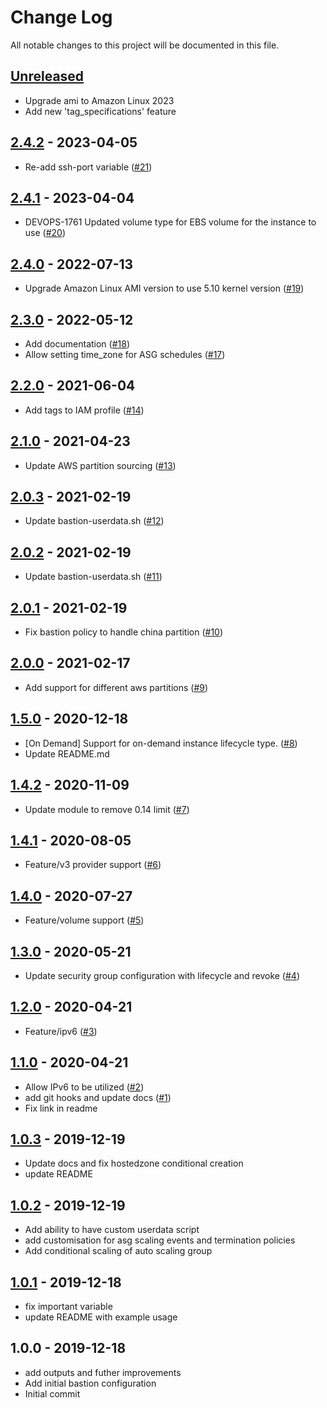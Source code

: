 # Change Log

All notable changes to this project will be documented in this file.

<a name="unreleased"></a>
## [Unreleased]

- Upgrade ami to Amazon Linux 2023
- Add new 'tag_specifications' feature


<a name="2.4.2"></a>
## [2.4.2] - 2023-04-05

- Re-add ssh-port variable ([#21](https://github.com/umotif-public/terraform-aws-bastion/issues/21))


<a name="2.4.1"></a>
## [2.4.1] - 2023-04-04

- DEVOPS-1761 Updated volume type for EBS volume for the instance to use ([#20](https://github.com/umotif-public/terraform-aws-bastion/issues/20))


<a name="2.4.0"></a>
## [2.4.0] - 2022-07-13

- Upgrade Amazon Linux AMI version to use 5.10 kernel version ([#19](https://github.com/umotif-public/terraform-aws-bastion/issues/19))


<a name="2.3.0"></a>
## [2.3.0] - 2022-05-12

- Add documentation ([#18](https://github.com/umotif-public/terraform-aws-bastion/issues/18))
- Allow setting time_zone for ASG schedules ([#17](https://github.com/umotif-public/terraform-aws-bastion/issues/17))


<a name="2.2.0"></a>
## [2.2.0] - 2021-06-04

- Add tags to IAM profile ([#14](https://github.com/umotif-public/terraform-aws-bastion/issues/14))


<a name="2.1.0"></a>
## [2.1.0] - 2021-04-23

- Update AWS partition sourcing ([#13](https://github.com/umotif-public/terraform-aws-bastion/issues/13))


<a name="2.0.3"></a>
## [2.0.3] - 2021-02-19

- Update bastion-userdata.sh ([#12](https://github.com/umotif-public/terraform-aws-bastion/issues/12))


<a name="2.0.2"></a>
## [2.0.2] - 2021-02-19

- Update bastion-userdata.sh ([#11](https://github.com/umotif-public/terraform-aws-bastion/issues/11))


<a name="2.0.1"></a>
## [2.0.1] - 2021-02-19

- Fix bastion policy to handle china partition ([#10](https://github.com/umotif-public/terraform-aws-bastion/issues/10))


<a name="2.0.0"></a>
## [2.0.0] - 2021-02-17

- Add support for different aws partitions ([#9](https://github.com/umotif-public/terraform-aws-bastion/issues/9))


<a name="1.5.0"></a>
## [1.5.0] - 2020-12-18

- [On Demand] Support for on-demand instance lifecycle type. ([#8](https://github.com/umotif-public/terraform-aws-bastion/issues/8))
- Update README.md


<a name="1.4.2"></a>
## [1.4.2] - 2020-11-09

- Update module to remove 0.14 limit ([#7](https://github.com/umotif-public/terraform-aws-bastion/issues/7))


<a name="1.4.1"></a>
## [1.4.1] - 2020-08-05

- Feature/v3 provider support ([#6](https://github.com/umotif-public/terraform-aws-bastion/issues/6))


<a name="1.4.0"></a>
## [1.4.0] - 2020-07-27

- Feature/volume support ([#5](https://github.com/umotif-public/terraform-aws-bastion/issues/5))


<a name="1.3.0"></a>
## [1.3.0] - 2020-05-21

- Update security group configuration with lifecycle and revoke ([#4](https://github.com/umotif-public/terraform-aws-bastion/issues/4))


<a name="1.2.0"></a>
## [1.2.0] - 2020-04-21

- Feature/ipv6 ([#3](https://github.com/umotif-public/terraform-aws-bastion/issues/3))


<a name="1.1.0"></a>
## [1.1.0] - 2020-04-21

- Allow IPv6 to be utilized ([#2](https://github.com/umotif-public/terraform-aws-bastion/issues/2))
- add git hooks and update docs ([#1](https://github.com/umotif-public/terraform-aws-bastion/issues/1))
- Fix link in readme


<a name="1.0.3"></a>
## [1.0.3] - 2019-12-19

- Update docs and fix hostedzone conditional creation
- update README


<a name="1.0.2"></a>
## [1.0.2] - 2019-12-19

- Add ability to have custom userdata script
- add customisation for asg scaling events and termination policies
- Add conditional scaling of auto scaling group


<a name="1.0.1"></a>
## [1.0.1] - 2019-12-18

- fix important variable
- update README with example usage


<a name="1.0.0"></a>
## 1.0.0 - 2019-12-18

- add outputs and futher improvements
- Add initial bastion configuration
- Initial commit


[Unreleased]: https://github.com/umotif-public/terraform-aws-bastion/compare/2.4.2...HEAD
[2.4.2]: https://github.com/umotif-public/terraform-aws-bastion/compare/2.4.1...2.4.2
[2.4.1]: https://github.com/umotif-public/terraform-aws-bastion/compare/2.4.0...2.4.1
[2.4.0]: https://github.com/umotif-public/terraform-aws-bastion/compare/2.3.0...2.4.0
[2.3.0]: https://github.com/umotif-public/terraform-aws-bastion/compare/2.2.0...2.3.0
[2.2.0]: https://github.com/umotif-public/terraform-aws-bastion/compare/2.1.0...2.2.0
[2.1.0]: https://github.com/umotif-public/terraform-aws-bastion/compare/2.0.3...2.1.0
[2.0.3]: https://github.com/umotif-public/terraform-aws-bastion/compare/2.0.2...2.0.3
[2.0.2]: https://github.com/umotif-public/terraform-aws-bastion/compare/2.0.1...2.0.2
[2.0.1]: https://github.com/umotif-public/terraform-aws-bastion/compare/2.0.0...2.0.1
[2.0.0]: https://github.com/umotif-public/terraform-aws-bastion/compare/1.5.0...2.0.0
[1.5.0]: https://github.com/umotif-public/terraform-aws-bastion/compare/1.4.2...1.5.0
[1.4.2]: https://github.com/umotif-public/terraform-aws-bastion/compare/1.4.1...1.4.2
[1.4.1]: https://github.com/umotif-public/terraform-aws-bastion/compare/1.4.0...1.4.1
[1.4.0]: https://github.com/umotif-public/terraform-aws-bastion/compare/1.3.0...1.4.0
[1.3.0]: https://github.com/umotif-public/terraform-aws-bastion/compare/1.2.0...1.3.0
[1.2.0]: https://github.com/umotif-public/terraform-aws-bastion/compare/1.1.0...1.2.0
[1.1.0]: https://github.com/umotif-public/terraform-aws-bastion/compare/1.0.3...1.1.0
[1.0.3]: https://github.com/umotif-public/terraform-aws-bastion/compare/1.0.2...1.0.3
[1.0.2]: https://github.com/umotif-public/terraform-aws-bastion/compare/1.0.1...1.0.2
[1.0.1]: https://github.com/umotif-public/terraform-aws-bastion/compare/1.0.0...1.0.1
